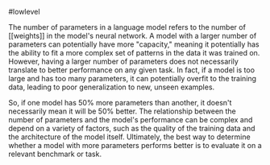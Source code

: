 #lowlevel 

The number of parameters in a language model refers to the number of [[weights]] in the model's neural network. A model with a larger number of parameters can potentially have more "capacity," meaning it potentially has the ability to fit a more complex set of patterns in the data it was trained on. However, having a larger number of parameters does not necessarily translate to better performance on any given task. In fact, if a model is too large and has too many parameters, it can potentially overfit to the training data, leading to poor generalization to new, unseen examples.

So, if one model has 50% more parameters than another, it doesn't necessarily mean it will be 50% better. The relationship between the number of parameters and the model's performance can be complex and depend on a variety of factors, such as the quality of the training data and the architecture of the model itself. Ultimately, the best way to determine whether a model with more parameters performs better is to evaluate it on a relevant benchmark or task.